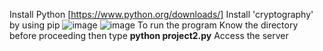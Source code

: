 Install Python [https://www.python.org/downloads/]
Install 'cryptography' by using pip
![image](https://github.com/AishatAA/JWKS-Server/assets/161804689/5d3407ed-b89c-4e07-b677-6d3c02919681)
![image](https://github.com/AishatAA/JWKS-Server/assets/161804689/4d2b2ffc-f806-432c-b413-93f540916bb5)
To run the program
  Know the directory before proceeding then type **python project2.py**
Access the server 
